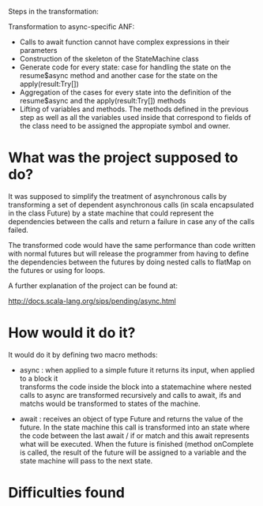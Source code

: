 
Steps in the transformation:

Transformation to async-specific ANF:

- Calls to await function cannot have complex expressions in their parameters
- Construction of the skeleton of the StateMachine class
- Generate code for every state: case for handling the state on the resume$async method
 and another case for the state on the apply(result:Try[])
- Aggregation of the cases for every state into the definition of the resume$async and the
 apply(result:Try[]) methods
- Lifting of variables and methods. The methods defined in the previous step as well as all
 the variables used inside that correspond to fields of the class need to be assigned the
 appropiate symbol and owner.
 


# What was the project supposed to do?

It was supposed to simplify the treatment of asynchronous calls by transforming
a set of dependent asynchronous calls (in scala encapsulated in the class Future)
by a state machine that could represent the dependencies between the calls and return
a failure in case any of the calls failed.

The transformed code would have the same performance than code written with normal futures
but will release the programmer from having to define the dependencies between the futures
by doing nested calls to flatMap on the futures or using for loops.

A further explanation of the project can be found at: 

http://docs.scala-lang.org/sips/pending/async.html

# How would it do it?

It would do it by defining two macro methods:

 - async : when applied to a simple future it returns its input, when applied to a block it  
 transforms the code inside the block into a statemachine where nested calls to async are
 transformed recursively and calls to await, ifs and matchs would be transformed to states of
 the machine.

 - await : receives an object of type Future and returns the value of the future. In the state 
 machine this call is transformed into an state where the code between the last await / if or 
 match and this await represents what will be executed. When the future is finished (method 
 onComplete is called, the result of the future will be assigned to a variable and the state 
 machine will pass to the next state.

# Difficulties found 


